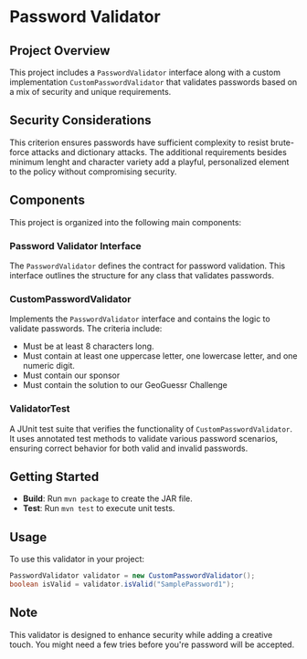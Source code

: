 # Password Validator

## Project Overview
This project includes a `PasswordValidator` interface along with a custom implementation `CustomPasswordValidator` that validates passwords based on a mix of security and unique requirements. 

## Security Considerations
This criterion ensures passwords have sufficient complexity to resist brute-force attacks and dictionary attacks. The additional requirements besides minimum lenght and character variety add a playful, personalized element to the policy without compromising security.

## Components


This project is organized into the following main components:

### Password Validator Interface
The `PasswordValidator` defines the contract for password validation. This interface outlines the structure for any class that validates passwords.

### CustomPasswordValidator
Implements the `PasswordValidator` interface and contains the logic to validate passwords. The criteria include:
- Must be at least 8 characters long.
- Must contain at least one uppercase letter, one lowercase letter, and one numeric digit.
- Must contain our sponsor
- Must contain the solution to our GeoGuessr Challenge

### ValidatorTest
A JUnit test suite that verifies the functionality of `CustomPasswordValidator`. It uses annotated test methods to validate various password scenarios, ensuring correct behavior for both valid and invalid passwords.

## Getting Started 
- **Build**: Run `mvn package` to create the JAR file.
- **Test**: Run `mvn test` to execute unit tests.


## Usage
To use this validator in your project:
```java
PasswordValidator validator = new CustomPasswordValidator();
boolean isValid = validator.isValid("SamplePassword1");
```


## Note
This validator is designed to enhance security while adding a creative touch. You might need a few tries before you're password will be accepted.
